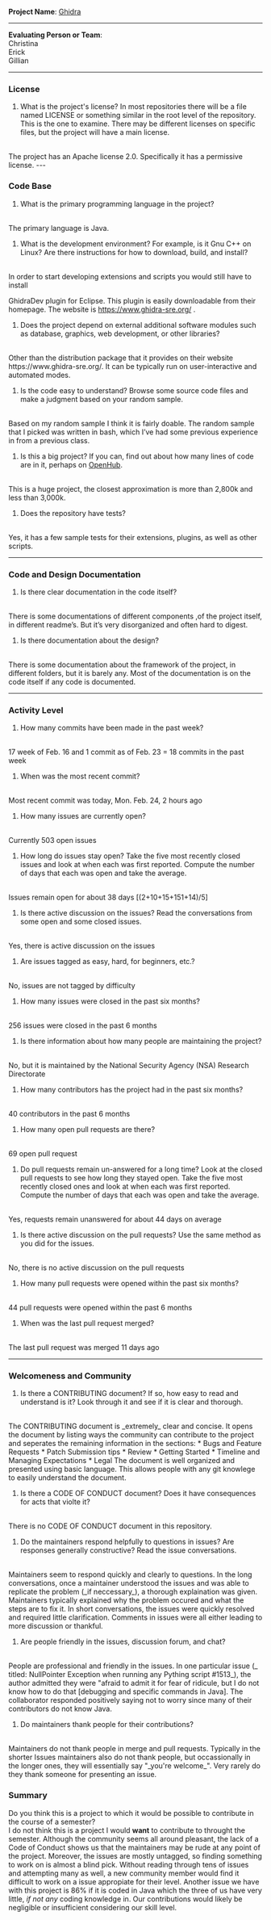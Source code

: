 **Project Name**:
[Ghidra](https://github.com/NationalSecurityAgency/ghidra)

---

**Evaluating Person or Team**:  
Christina  
Erick  
Gillian

---


### License

1. What is the project's license?
In most repositories there will be a file named LICENSE or something similar in
the root level of the repository. This is the one to examine. There may be
different licenses on specific files, but the project will have a main license.
<br>
The project has an Apache license 2.0. Specifically it has a permissive license.
---

### Code Base


1. What is the primary programming language in the project?
<br>
The primary language is Java. 

1. What is the development environment? For example, is it Gnu C++ on Linux?
Are there instructions for how to download, build, and install?
<br>
In order to start developing extensions and scripts you would still have to install

GhidraDev plugin for Eclipse. This plugin is easily downloadable from their homepage. The website is https://www.ghidra-sre.org/   .

1. Does the project depend on external additional software modules such as
database,  graphics, web development, or other libraries?
<br>
Other than the distribution package that it provides on their website https://www.ghidra-sre.org/.   It can be typically run on user-interactive and automated modes. 

1. Is the code easy to understand? Browse some source code files and make
a judgment based on your random sample.
<br>
Based on my random sample I think it is fairly doable. The random sample that I picked was written in bash, which I’ve had some previous experience in from a previous class. 

1. Is this a big project? If you can, find out about how many lines of code
are in it, perhaps on [OpenHub](https://www.openhub.net/).
<br>
This is a huge project, the closest approximation is more than 2,800k and less than 3,000k.

1. Does the repository have tests?
<br>
Yes, it has a few sample tests for their extensions, plugins, as well as other scripts.

---

### Code and Design Documentation
1. Is there clear documentation in the code itself?
<br>
There is some documentations of different components ,of the project itself, in different readme’s. But it’s very disorganized and often hard to digest. 

1. Is there documentation about the design?
<br>
There is some documentation about the framework of the project, in different folders, but it is barely any. Most of the documentation is on the code itself if any code is documented.

---


### Activity Level


1. How many commits have been made in the past week?
<br>
17 week of Feb. 16 and 1 commit as of Feb. 23 =  18 commits in the past week

1. When was the most recent commit?
<br>
Most recent commit was today, Mon. Feb. 24, 2 hours ago

1. How many issues are currently open?
<br>
Currently 503 open issues

1. How long do issues stay open?
Take the five most recently closed issues and look at when each was first reported.
Compute the number of days that each was open and take the average.
<br>
Issues remain open for about 38 days [(2+10+15+151+14)/5]

1. Is there active discussion on the issues?
Read the conversations from some open and some closed issues.
<br>
Yes, there is active discussion on the issues

1. Are issues tagged as easy, hard, for beginners, etc.?
<br>
No, issues are not tagged by difficulty

1. How many issues were closed in the past six months?
<br>
256 issues were closed in the past 6 months

1. Is there information about how many people are maintaining the project?
<br>
No, but it is maintained by the National Security Agency (NSA) Research Directorate

1. How many contributors has the project had in the past six months?
<br>
40 contributors in the past 6 months


1. How many open pull requests are there?
<br>
69 open pull request

1. Do pull requests remain un-answered for a long time?
Look at the closed pull requests to see how long they stayed open.
Take the five most recently closed ones and look at when each was first reported.
Compute the number of days that each was open and take the average.
<br>
Yes, requests remain unanswered for about 44 days on average

1. Is there active discussion on the pull requests?
Use the same method as you did for the issues.
<br>
No, there is no active discussion on the pull requests

1. How many pull requests were opened within the past six months?
<br>
44 pull requests were opened within the past 6 months

1. When was the last  pull request  merged?
<br>
The last pull request was merged 11 days ago 

---
### Welcomeness and Community

1. Is there a CONTRIBUTING document? If so, how easy to read and understand is it?
Look through it and see if it is clear and thorough.
<br>
The CONTRIBUTING document is _extremely_ clear and concise. It opens the document by listing ways the community can contribute to the project and seperates the remaining information in the sections:  
* Bugs and Feature Requests
* Patch Submission tips
* Review
* Getting Started
* Timeline and Managing Expectations
* Legal  
The document is well organized and presented using basic language. This allows people with any git knowlege to easily understand the document.

1. Is there a CODE OF CONDUCT document? Does it have consequences for acts that
violte it?
<br>
There is no CODE OF CONDUCT document in this repository.

1. Do the maintainers respond helpfully to questions in issues?
Are responses generally constructive?
Read the issue conversations.
<br>
Maintainers seem to respond quickly and clearly to questions. In the long conversations, once a maintainer understood the issues and was able to replicate the problem (_if neccessary_), a thorough explaination was given. Maintainers typically explained why the problem occured and what the steps are to fix it. In short conversations, the issues were quickly resolved and required little clarification.  
Comments in issues were all either leading to more discussion or thankful. 

1. Are people friendly in the issues, discussion forum, and chat?
<br>
People are professional and friendly in the issues. In one particular issue (_ titled: NullPointer Exception when running any Pything script #1513_), the author admitted they were "afraid to admit it for fear of ridicule, but I do not know how to do that [debugging and specific commands in Java]. The collaborator responded positively saying not to worry since many of their contributors do not know Java.

1. Do maintainers thank people for their contributions?
<br>
Maintainers do not thank people in merge and pull requests. Typically in the shorter Issues maintainers also do not thank people, but occassionally in the longer ones, they will essentially say "_you're welcome_". Very rarely do they thank someone for presenting an issue.

### Summary
Do you think  this is a project to which it would be possible to contribute in the
course of a semester?  
I do not think this is a project I would **want** to contribute to throught the semester. Although the community seems all around pleasant, the lack of a Code of Conduct shows us that the maintainers may be rude at any point of the project. Moreover, the issues are mostly untagged, so finding something to work on is almost a blind pick. Without reading through tens of issues and attempting many as well, a new community member would find it difficult to work on a issue appropiate for their level. Another issue we have with this project is 86% if it is coded in Java which the three of us have very little, _if not any_ coding knowledge in. Our contributions would likely be negligible or insufficient considering our skill level.
